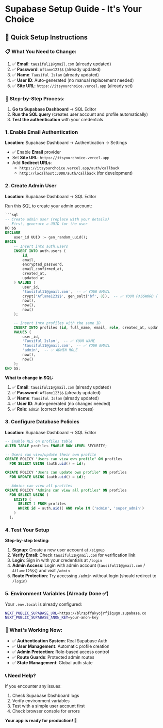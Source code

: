 # Supabase Setup Guide - It's Your Choice

## 🚀 Quick Setup Instructions

### 📋 **What You Need to Change:**

1. ✅ **Email**: `tausiful11@gmail.com` (already updated)
2. ✅ **Password**: `Aflame123$$` (already updated)
3. ✅ **Name**: `Tausiful Islam` (already updated)
4. ✅ **User ID**: Auto-generated (no manual replacement needed)
5. ✅ **Site URL**: `https://itsyourchoice.vercel.app` (already set)

### 🔄 **Step-by-Step Process:**

1. **Go to Supabase Dashboard** → SQL Editor
2. **Run the SQL query** (creates user account and profile automatically)
3. **Test the authentication** with your credentials

### 1. Enable Email Authentication
**Location**: Supabase Dashboard → Authentication → Settings

- ✅ Enable **Email** provider
- Set **Site URL**: `https://itsyourchoice.vercel.app`
- Add **Redirect URLs**:
  - `https://itsyourchoice.vercel.app/auth/callback`
  - `http://localhost:3000/auth/callback` (for development)

### 2. Create Admin User
**Location**: Supabase Dashboard → SQL Editor

Run this SQL to create your admin account:

```sql
```sql
-- Create admin user (replace with your details)
-- First, generate a UUID for the user
DO $$
DECLARE
    user_id UUID := gen_random_uuid();
BEGIN
    -- Insert into auth.users
    INSERT INTO auth.users (
        id,
        email,
        encrypted_password,
        email_confirmed_at,
        created_at,
        updated_at
    ) VALUES (
        user_id,
        'tausiful11@gmail.com',  -- ✅ YOUR EMAIL
        crypt('Aflame123$$', gen_salt('bf', 8)),  -- ✅ YOUR PASSWORD (blowfish with 8 rounds)
        now(),
        now(),
        now()
    );

    -- Insert into profiles with the same ID
    INSERT INTO profiles (id, full_name, email, role, created_at, updated_at)
    VALUES (
        user_id,
        'Tausiful Islam',  -- ✅ YOUR NAME
        'tausiful11@gmail.com',  -- ✅ YOUR EMAIL
        'admin',  -- ✅ ADMIN ROLE
        now(),
        now()
    );
END $$;
```

**What to change in SQL:**
1. ✅ **Email**: `tausiful11@gmail.com` (already updated)
2. ✅ **Password**: `Aflame123$$` (already updated)
3. ✅ **Name**: `Tausiful Islam` (already updated)
4. ✅ **User ID**: Auto-generated (no changes needed)
5. ✅ **Role**: `admin` (correct for admin access)

### 3. Configure Database Policies
**Location**: Supabase Dashboard → SQL Editor

```sql
-- Enable RLS on profiles table
ALTER TABLE profiles ENABLE ROW LEVEL SECURITY;

-- Users can view/update their own profile
CREATE POLICY "Users can view own profile" ON profiles
  FOR SELECT USING (auth.uid() = id);

CREATE POLICY "Users can update own profile" ON profiles
  FOR UPDATE USING (auth.uid() = id);

-- Admins can view all profiles
CREATE POLICY "Admins can view all profiles" ON profiles
  FOR SELECT USING (
    EXISTS (
      SELECT 1 FROM profiles
      WHERE id = auth.uid() AND role IN ('admin', 'super_admin')
    )
  );
```

### 4. Test Your Setup

**Step-by-step testing:**

1. **Signup**: Create a new user account at `/signup`
2. **Verify Email**: Check `tausiful11@gmail.com` for verification link
3. **Login**: Sign in with your credentials at `/login`
4. **Admin Access**: Login with admin account (`tausiful11@gmail.com` / `Aflame123$$`) and visit `/admin`
5. **Route Protection**: Try accessing `/admin` without login (should redirect to `/login`)

### 5. Environment Variables (Already Done ✅)

Your `.env.local` is already configured:
```bash
NEXT_PUBLIC_SUPABASE_URL=https://blrspffakyojrfjiqugn.supabase.co
NEXT_PUBLIC_SUPABASE_ANON_KEY=your-anon-key
```

### 🎯 What's Working Now:

- ✅ **Authentication System**: Real Supabase Auth
- ✅ **User Management**: Automatic profile creation
- ✅ **Admin Protection**: Role-based access control
- ✅ **Route Guards**: Protected admin routes
- ✅ **State Management**: Global auth state

### 📞 Need Help?

If you encounter any issues:
1. Check Supabase Dashboard logs
2. Verify environment variables
3. Test with a simple user account first
4. Check browser console for errors

**Your app is ready for production! 🚀**
